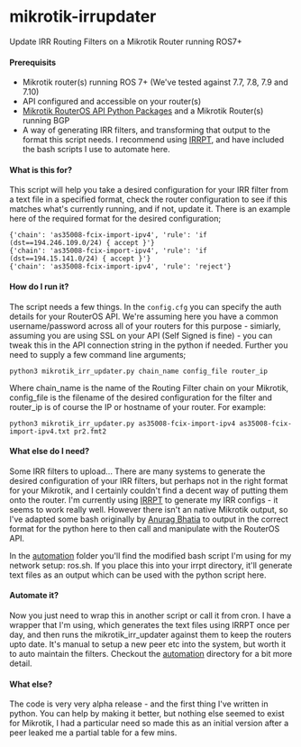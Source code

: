 # mikrotik-irrupdater
Update IRR Routing Filters on a Mikrotik Router running ROS7+

#### Prerequisits

- Mikrotik router(s) running ROS 7+ (We've tested against 7.7, 7.8, 7.9 and 7.10)
- API configured and accessible on your router(s)
- [Mikrotik RouterOS API Python Packages](https://pypi.org/project/RouterOS-api/) and a Mikrotik Router(s) running BGP
- A way of generating IRR filters, and transforming that output to the format this script needs.  I recommend using [IRRPT](https://github.com/6connect/irrpt), and have included the bash scripts I use to automate here.

#### What is this for?

This script will help you take a desired configuration for your IRR filter from a text file in a specified format, check the router configuration to see if this matches what's currently running, and if not, update it.  There is an example here of the required format for the desired configuration;

```
{'chain': 'as35008-fcix-import-ipv4', 'rule': 'if (dst==194.246.109.0/24) { accept }'}
{'chain': 'as35008-fcix-import-ipv4', 'rule': 'if (dst==194.15.141.0/24) { accept }'}
{'chain': 'as35008-fcix-import-ipv4', 'rule': 'reject'}
````
#### How do I run it?

The script needs a few things.  In the ```config.cfg``` you can specify the auth details for your RouterOS API.  We're assuming here you have a common username/password across all of your routers for this purpose - simiarly, assuming you are using SSL on your API (Self Signed is fine) - you can tweak this in the API connection string in the python if needed.  Further you need to supply a few command line arguments;
````
python3 mikrotik_irr_updater.py chain_name config_file router_ip
````
Where chain_name is the name of the Routing Filter chain on your Mikrotik, config_file is the filename of the desired configuration for the filter and router_ip is of course the IP or hostname of your router.  For example:
````
python3 mikrotik_irr_updater.py as35008-fcix-import-ipv4 as35008-fcix-import-ipv4.txt pr2.fmt2
````

#### What else do I need?

Some IRR filters to upload...  There are many systems to generate the desired configuration of your IRR filters, but perhaps not in the right format for your Mikrotik, and I certainly couldn't find a decent way of putting them onto the router.  I'm currently using [IRRPT](https://github.com/6connect/irrpt) to generate my IRR configs - it seems to work really well.  However there isn't an native Mikrotik output, so I've adapted some bash originally by [Anurag Bhatia](https://anuragbhatia.com/2017/04/networking/isp-column/route-filter-generation-for-mikrotik-routeros-via-irr/) to output in the correct format for the python here to then call and manipulate with the RouterOS API.

In the [automation](automation) folder you'll find the modified bash script I'm using for my network setup: ros.sh.  If you place this into your irrpt directory, it'll generate text files as an output which can be used with the python script here.

#### Automate it?

Now you just need to wrap this in another script or call it from cron.  I have a wrapper that I'm using, which generates the text files using IRRPT once per day, and then runs the mikrotik_irr_updater against them to keep the routers upto date.  It's manual to setup a new peer etc into the system, but worth it to auto maintain the filters.  Checkout the [automation](automation) directory for a bit more detail.

#### What else?

The code is very very alpha release - and the first thing I've written in python.  You can help by making it better, but nothing else seemed to exist for Mikrotik, I had a particular need so made this as an initial version after a peer leaked me a partial table for a few mins.
